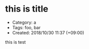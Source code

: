 this is title
=============
- Category: a
- Tags: foo, bar
- Created: 2018/10/30 11:37 (+09:00)

this
is
test
